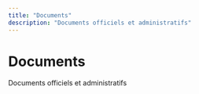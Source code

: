```yaml
---
title: "Documents"
description: "Documents officiels et administratifs"
---
```


# Documents

Documents officiels et administratifs
